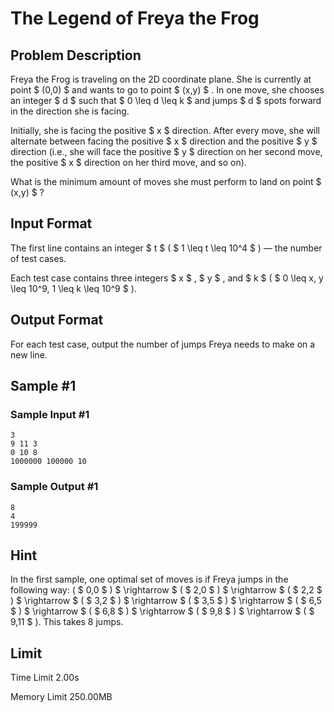 # The Legend of Freya the Frog

## Problem Description

Freya the Frog is traveling on the 2D coordinate plane. She is currently at point $ (0,0) $ and wants to go to point $ (x,y) $ . In one move, she chooses an integer $ d $ such that $ 0 \leq d \leq k $ and jumps $ d $ spots forward in the direction she is facing.

Initially, she is facing the positive $ x $ direction. After every move, she will alternate between facing the positive $ x $ direction and the positive $ y $ direction (i.e., she will face the positive $ y $ direction on her second move, the positive $ x $ direction on her third move, and so on).

What is the minimum amount of moves she must perform to land on point $ (x,y) $ ?

## Input Format

The first line contains an integer $ t $ ( $ 1 \leq t \leq 10^4 $ ) — the number of test cases.

Each test case contains three integers $ x $ , $ y $ , and $ k $ ( $ 0 \leq x, y \leq 10^9, 1 \leq k \leq 10^9 $ ).

## Output Format

For each test case, output the number of jumps Freya needs to make on a new line.

## Sample #1

### Sample Input #1

```
3
9 11 3
0 10 8
1000000 100000 10
```

### Sample Output #1

```
8
4
199999
```

## Hint

In the first sample, one optimal set of moves is if Freya jumps in the following way: ( $ 0,0 $ ) $ \rightarrow $ ( $ 2,0 $ ) $ \rightarrow $ ( $ 2,2 $ ) $ \rightarrow $ ( $ 3,2 $ ) $ \rightarrow $ ( $ 3,5 $ ) $ \rightarrow $ ( $ 6,5 $ ) $ \rightarrow $ ( $ 6,8 $ ) $ \rightarrow $ ( $ 9,8 $ ) $ \rightarrow $ ( $ 9,11 $ ). This takes 8 jumps.

## Limit



Time Limit
2.00s

Memory Limit
250.00MB